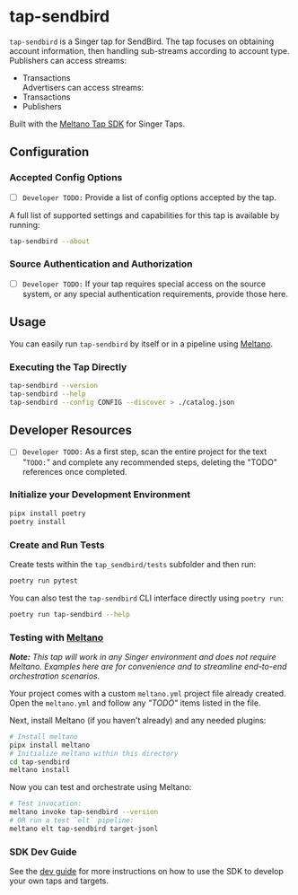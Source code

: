 # tap-sendbird

`tap-sendbird` is a Singer tap for SendBird. The tap focuses on obtaining account information, then handling sub-streams according to account type.  
Publishers can access streams:  
* Transactions  
Advertisers can access streams:  
* Transactions
* Publishers  

Built with the [Meltano Tap SDK](https://sdk.meltano.com) for Singer Taps.

## Configuration

### Accepted Config Options

- [ ] `Developer TODO:` Provide a list of config options accepted by the tap.

A full list of supported settings and capabilities for this
tap is available by running:

```bash
tap-sendbird --about
```

### Source Authentication and Authorization

- [ ] `Developer TODO:` If your tap requires special access on the source system, or any special authentication requirements, provide those here.

## Usage

You can easily run `tap-sendbird` by itself or in a pipeline using [Meltano](https://meltano.com/).

### Executing the Tap Directly

```bash
tap-sendbird --version
tap-sendbird --help
tap-sendbird --config CONFIG --discover > ./catalog.json
```

## Developer Resources

- [ ] `Developer TODO:` As a first step, scan the entire project for the text "`TODO:`" and complete any recommended steps, deleting the "TODO" references once completed.

### Initialize your Development Environment

```bash
pipx install poetry
poetry install
```

### Create and Run Tests

Create tests within the `tap_sendbird/tests` subfolder and
  then run:

```bash
poetry run pytest
```

You can also test the `tap-sendbird` CLI interface directly using `poetry run`:

```bash
poetry run tap-sendbird --help
```

### Testing with [Meltano](https://www.meltano.com)

_**Note:** This tap will work in any Singer environment and does not require Meltano.
Examples here are for convenience and to streamline end-to-end orchestration scenarios._

Your project comes with a custom `meltano.yml` project file already created. Open the `meltano.yml` and follow any _"TODO"_ items listed in
the file.

Next, install Meltano (if you haven't already) and any needed plugins:

```bash
# Install meltano
pipx install meltano
# Initialize meltano within this directory
cd tap-sendbird
meltano install
```

Now you can test and orchestrate using Meltano:

```bash
# Test invocation:
meltano invoke tap-sendbird --version
# OR run a test `elt` pipeline:
meltano elt tap-sendbird target-jsonl
```

### SDK Dev Guide

See the [dev guide](https://sdk.meltano.com/en/latest/dev_guide.html) for more instructions on how to use the SDK to 
develop your own taps and targets.
